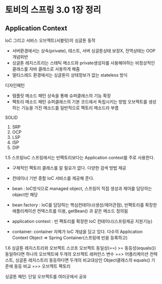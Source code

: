 # 토비의 스프링 3.0 1장 정리 
## Application Context
IoC 그리고 서비스 오브젝트(서블릿)의 싱글톤 동작
- 서버환경에서는 상속(private), 테스트, 서버 싱글톤상태 보장X, 전역상태는 OOP 개념위반
- 싱글톤 레지스트리는 스태틱 메소드와 private생성자를 사용해야하는 비정상적인 클래스를 자바 클래스로 사용하게 해줌
- 멀티스레드 환경에서는 싱글톤이 상태정보가 없는 stateless 방식

디자인패턴
- 템플릿 메소드 패턴
 상속을 통해 슈퍼클래스의 기능 확장
- 팩토리 메소드 패턴
 슈퍼클래스의 기본 코드에서 독립시키는 방법
 오브젝트를 생성하는 기능을 가진 메소드를 일반적으로 팩토리 메소드라 부름
 
SOLID 
1. SRP
2. OCP
3. LSP
4. ISP
5. DIP

1.5 스프링IoC
스프링에서는 빈팩토리보다는 Application context를 주로 사용한다.
- 구체적인 팩토리 클래스를 알 필요가 없다. 다양한 검색 방법 제공
- 컨테이너 기반 종합 IoC 서비스를 제공해 준다.

- bean : IoC방식으로 managed object, 스프링이 직접 생성과 제어를 담당하는 object만 해당
- bean factory : IoC를 담당하는 핵심컨테이너(생성/제어관점), 빈팩토리를 확장한 애플리케이션 컨텍스트를 이용, getBean() 과 같은 메소드 정의됨
- application context : 빈 팩토리를 확장한 IoC 컨테이너(스프링제공 지원기능)
- container: container 자체가 IoC 개념을 담고 있다. 다수의 Application Context Object => Spring Container(스프링에 빈을 등록하고)

1.6 싱글톤 레지스트리와 오브젝트 스코프
오브젝트 동일성(==) >= 동등성(equals())
동일하다면 하나의 오브젝트에 두개의 오브젝트 레퍼런스 변수 ==> 어플리케이션 컨텍스트, 싱글톤 레지스트리
동등하다면 두개의 비교대상인 Object클래스의 equals() 기준에 동등 비교 ==> 오브젝트 팩토리

싱글톤 패턴: 단일 오브젝트를 여러곳에서 공유

